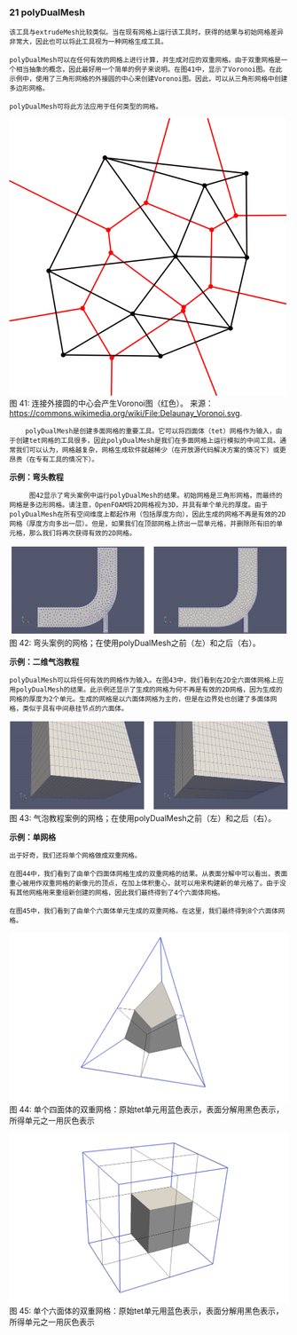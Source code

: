 ### 21 polyDualMesh
    该工具与extrudeMesh比较类似。当在现有网格上运行该工具时，获得的结果与初始网格差异非常大，因此也可以将此工具视为一种网格生成工具。

    polyDualMesh可以在任何有效的网格上进行计算，并生成对应的双重网格。由于双重网格是一个相当抽象的概念，因此最好用一个简单的例子来说明。在图41中，显示了Voronoi图。在此示例中，使用了三角形网格的外接圆的中心来创建Voronoi图。因此，可以从三角形网格中创建多边形网格。

    polyDualMesh可将此方法应用于任何类型的网格。

![图像41](images/34.PNG)\
图 41: 连接外接圆的中心会产生Voronoi图（红色）。
来源：https://commons.wikimedia.org/wiki/File:Delaunay_Voronoi.svg.

        polyDualMesh是创建多面网格的重要工具。它可以将四面体（tet）网格作为输入，由于创建tet网格的工具很多，因此polyDualMesh是我们在多面网格上运行模拟的中间工具。通常我们可以认为，网格越复杂，网格生成软件就越稀少（在开放源代码解决方案的情况下）或更昂贵（在专有工具的情况下）。

**示例：弯头教程**

         图42显示了弯头案例中运行polyDualMesh的结果。初始网格是三角形网格，而最终的网格是多边形网格。请注意，OpenFOAM将2D网格视为3D，并具有单个单元的厚度。由于polyDualMesh在所有空间维度上都起作用（包括厚度方向），因此生成的网格不再是有效的2D网格（厚度方向多出一层）。但是，如果我们在顶部网格上挤出一层单元格，并删除所有旧的单元格，那么我们将再次获得有效的2D网格。

![图像42](images/21-fig42.png)\
图 42: 弯头案例的网格；在使用polyDualMesh之前（左）和之后（右）。

**示例：二维气泡教程**

    polyDualMesh可以将任何有效的网格作为输入。在图43中，我们看到在2D全六面体网格上应用polyDualMesh的结果。此示例还显示了生成的网格为何不再是有效的2D网格，因为生成的网格的厚度为2个单元。生成的网格是以六面体网格为主的，但是在边界处也创建了多面体网格，类似于具有中间悬挂节点的六面体。

![图像43](images/21-fig43.png)\
图 43: 气泡教程案例的网格；在使用polyDualMesh之前（左）和之后（右）。

**示例：单网格**

    出于好奇，我们还将单个网格做成双重网格。
    
    在图44中，我们看到了由单个四面体网格生成的双重网格的结果。从表面分解中可以看出，表面重心被用作双重网格的新像元的顶点，在加上体积重心，就可以用来构建新的单元格了。由于没有其他网格用来重组新创建的网格，因此我们最终得到了4个六面体网格。
    
    在图45中，我们看到了由单个六面体单元生成的双重网格。在这里，我们最终得到8个六面体网格。

![图像44](images/42.PNG)\
图 44: 单个四面体的双重网格：原始tet单元用蓝色表示，表面分解用黑色表示，所得单元之一用灰色表示

![图像45](images/41.PNG)\
图 45: 单个六面体的双重网格：原始tet单元用蓝色表示，表面分解用黑色表示，所得单元之一用灰色表示

